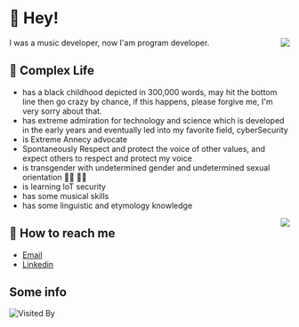 # 👋 Hey!

<img align="right" src="https://github-readme-stats.vercel.app/api?username=KSroido&show_icons=true&icon_color=0366d6&text_color=24292e&bg_color=ffffff&hide_title=true" />

I was a music developer, now I'am program developer.

## 💬 Complex Life

* has a black childhood depicted in 300,000 words, may hit the bottom line then go crazy by chance, if this happens, please forgive me, I'm very sorry about that.
* has extreme admiration for technology and science which is developed in the early years and eventually led into my favorite field, cyberSecurity
* is Extreme Annecy advocate
* Spontaneously Respect and protect the voice of other values, and expect others to respect and protect my voice
* is transgender with undetermined gender and undetermined sexual orientation 🏳️‍⚧️ 🏳️‍🌈
* is learning IoT security
* has some musical skills
* has some linguistic and etymology knowledge

<img align="right" src="https://github-readme-stats.vercel.app/api/top-langs/?username=KSroido&layout=compact"/>

## 📮 How to reach me

-  [Email](mailto:ksxmyqj@gmail.com)
-  [Linkedin](https://www.linkedin.com/in/jinglong-xie-33b747236/)

## Some info

![Visited By](https://count.getloli.com/get/@KSroido?theme=gelbooru)
